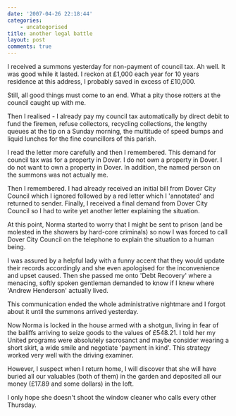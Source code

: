 ```yaml
---
date: '2007-04-26 22:18:44'
categories:
    - uncategorised
title: another legal battle
layout: post
comments: true
---
```

I received a summons yesterday for non-payment of council tax. Ah well.
It was good while it lasted. I reckon at &pound;1,000 each year for 10 years
residence at this address, I probably saved in excess of &pound;10,000.

Still, all good things must come to an end. What a pity those rotters at
the council caught up with me.

Then I realised - I already pay my council tax automatically by direct
debit to fund the firemen, refuse collectors, recycling collections, the
lengthy queues at the tip on a Sunday morning, the multitude of speed
bumps and liquid lunches for the fine councillors of this parish.

I read the letter more carefully and then I remembered. This demand for
council tax was for a property in Dover. I do not own a property in
Dover. I do not want to own a property in Dover. In addition, the named
person on the summons was not actually me.

Then I remembered. I had already received an initial bill from Dover
City Council which I ignored followed by a red letter which I
'annotated' and returned to sender. Finally, I received a final demand
from Dover City Council so I had to write yet another letter explaining
the situation.

At this point, Norma started to worry that I might be sent to prison
(and be molested in the showers by hard-core criminals) so now I was
forced to call Dover City Council on the telephone to explain the
situation to a human being.

I was assured by a helpful lady with a funny accent that they would
update their records accordingly and she even apologised for the
inconvenience and upset caused. Then she passed me onto 'Debt Recovery'
where a menacing, softly spoken gentleman demanded to know if I knew
where 'Andrew Henderson' actually lived.

This communication ended the whole administrative nightmare and I forgot
about it until the summons arrived yesterday.

Now Norma is locked in the house armed with a shotgun, living in fear of
the baliffs arriving to seize goods to the values of &pound;548.21. I told her
my United programs were absolutely sacrosanct and maybe consider wearing
a short skirt, a wide smile and negotiate 'payment in kind'. This
strategy worked very well with the driving examiner.

However, I suspect when I return home, I will discover that she will
have buried all our valuables (both of them) in the garden and deposited
all our money (&pound;17.89 and some dollars) in the loft.

I only hope she doesn't shoot the window cleaner who calls every other
Thursday.
